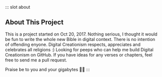 ::: slot about
## About This Project
This is a project started on Oct 20, 2017. Nothing serious, I thought it would be fun to write the whole new Bible in digital context. There is no intention of offending enyone. Digital Creationism respects, appreciates and celebrates all religions :) Looking for peeps who can help me build Digital Creationism on GitHub. If you have ideas for any verses or chapters, feel free to send me a pull request.

Praise be to you and your gigabytes 🙌🏻
:::

